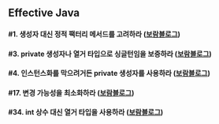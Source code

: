 ## Effective Java
#### #1. 생성자 대신 정적 팩터리 메서드를 고려하라 ([보람블로그](https://velog.io/@bona/Effective-Java-1-%EC%83%9D%EC%84%B1%EC%9E%90-%EB%8C%80%EC%8B%A0-%EC%A0%95%EC%A0%81-%ED%8C%A9%ED%84%B0%EB%A6%AC-%EB%A9%94%EC%84%9C%EB%93%9C%EB%A5%BC-%EA%B3%A0%EB%A0%A4%ED%95%98%EB%9D%BC))

#### #3. private 생성자나 열거 타입으로 싱글턴임을 보증하라 ([보람블로그](https://velog.io/@bona/Effective-Java-3.-private-%EC%83%9D%EC%84%B1%EC%9E%90%EB%82%98-%EC%97%B4%EA%B1%B0-%ED%83%80%EC%9E%85%EC%9C%BC%EB%A1%9C-%EC%8B%B1%EA%B8%80%ED%84%B4%EC%9E%84%EC%9D%84-%EB%B3%B4%EC%A6%9D%ED%95%98%EB%9D%BC))

#### #4. 인스턴스화를 막으려거든 private 생성자를 사용하라 ([보람블로그](https://velog.io/@bona/Effective-Java-4.-%EC%9D%B8%EC%8A%A4%ED%84%B4%EC%8A%A4%ED%99%94%EB%A5%BC-%EB%A7%89%EC%9C%BC%EB%A0%A4%EA%B1%B0%EB%93%A0-private-%EC%83%9D%EC%84%B1%EC%9E%90%EB%A5%BC-%EC%82%AC%EC%9A%A9%ED%95%98%EB%9D%BC))

#### #17. 변경 가능성을 최소화하라 ([보람블로그](https://velog.io/@bona/Effective-Java-17.-%EB%B3%80%EA%B2%BD-%EA%B0%80%EB%8A%A5%EC%84%B1%EC%9D%84-%EC%B5%9C%EC%86%8C%ED%99%94%ED%95%98%EB%9D%BC))

#### #34. int 상수 대신 열거 타입을 사용하라 ([보람블로그](https://velog.io/@bona/Effective-Java-34.-int-%EC%83%81%EC%88%98-%EB%8C%80%EC%8B%A0-%EC%97%B4%EA%B1%B0-%ED%83%80%EC%9E%85%EC%9D%84-%EC%82%AC%EC%9A%A9%ED%95%98%EB%9D%BC))
